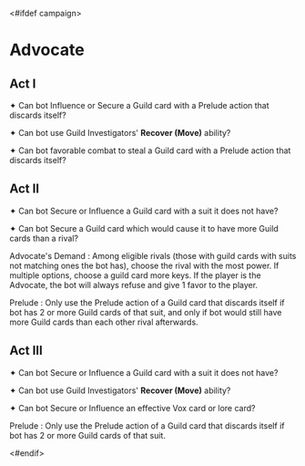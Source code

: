 <#ifdef campaign>
# Advocate

## Act I

✦ Can bot Influence or Secure a Guild card with a Prelude action that discards itself?

✦ Can bot use Guild Investigators' **Recover (Move)** ability?

✦ Can bot favorable combat to steal a Guild card with a Prelude action that discards itself?

## Act II

✦ Can bot Secure or Influence a Guild card with a suit it does not have?

✦ Can bot Secure a Guild card which would cause it to have more Guild cards than a rival?

Advocate's Demand
: Among eligible rivals (those with guild cards with suits not matching ones the bot has), choose the rival with the most power. If multiple options, choose a guild card more keys. If the player is the Advocate, the bot will always refuse and give 1 favor to the player.

Prelude
: Only use the Prelude action of a Guild card that discards itself if bot has 2 or more Guild cards of that suit, and only if bot would still have more Guild cards than each other rival afterwards.

## Act III

<!-- TODO: Grand Ambitions -->
<!-- TODO: Guild Investigators combos -->

✦ Can bot Secure or Influence a Guild card with a suit it does not have?

<!-- TODO: Secure for icons or other reasons can impact the other grand ambition -->

✦ Can bot use Guild Investigators' **Recover (Move)** ability?

✦ Can bot Secure or Influence an effective Vox card or lore card?

Prelude
: Only use the Prelude action of a Guild card that discards itself if bot has 2 or more Guild cards of that suit.

<div class="pagebreak"> </div>
<#endif>